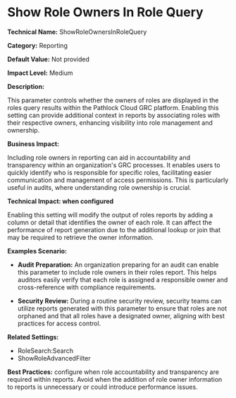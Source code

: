 # Show Role Owners In Role Query

**Technical Name:** ShowRoleOwnersInRoleQuery

**Category:** Reporting

**Default Value:** Not provided

**Impact Level:** Medium

**Description:**

This parameter controls whether the owners of roles are displayed in the roles query results within the Pathlock Cloud GRC platform. Enabling this setting can provide additional context in reports by associating roles with their respective owners, enhancing visibility into role management and ownership.

**Business Impact:**

Including role owners in reporting can aid in accountability and transparency within an organization's GRC processes. It enables users to quickly identify who is responsible for specific roles, facilitating easier communication and management of access permissions. This is particularly useful in audits, where understanding role ownership is crucial.

**Technical Impact: when configured**

Enabling this setting will modify the output of roles reports by adding a column or detail that identifies the owner of each role. It can affect the performance of report generation due to the additional lookup or join that may be required to retrieve the owner information.

**Examples Scenario:**

- **Audit Preparation:** An organization preparing for an audit can enable this parameter to include role owners in their roles report. This helps auditors easily verify that each role is assigned a responsible owner and cross-reference with compliance requirements.
  
- **Security Review:** During a routine security review, security teams can utilize reports generated with this parameter to ensure that roles are not orphaned and that all roles have a designated owner, aligning with best practices for access control.

**Related Settings:** 

- RoleSearch:Search
- ShowRoleAdvancedFilter

**Best Practices:** configure when role accountability and transparency are required within reports. Avoid when the addition of role owner information to reports is unnecessary or could introduce performance issues.